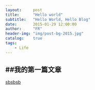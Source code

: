 ```yaml
---
layout:     post
title:      "Hello world"
subtitle:   "Hello World, Hello Blog"
date:       2015-01-29 12:00:00
author:     "FR"
header-img: "img/post-bg-2015.jpg"
catalog: 	true
tags:
    - Life
---
```


##我的第一篇文章
---
[sbsbsb](#)